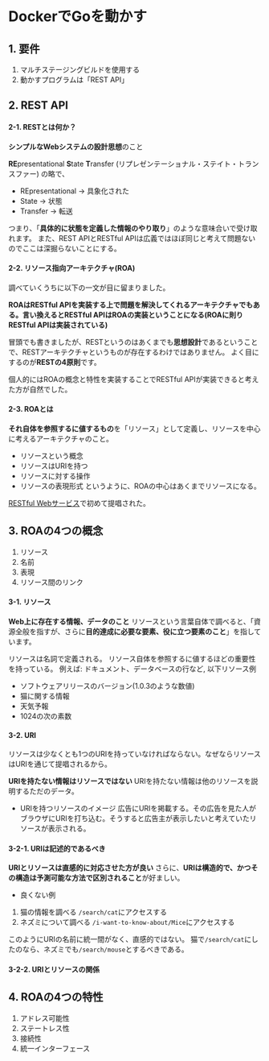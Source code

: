# DockerでGoを動かす
## 1. 要件
1. マルチステージングビルドを使用する
2. 動かすプログラムは「REST API」

## 2. REST API
#### 2-1. RESTとは何か？
**シンプルなWebシステムの設計思想**のこと

**RE**presentational **S**tate **T**ransfer
(リプレゼンテーショナル・ステイト・トランスファー)
の略で、
- REpresentational -> 具象化された
- State -> 状態
- Transfer -> 転送

つまり、「**具体的に状態を定義した情報のやり取り**」のような意味合いで受け取れます。
また、REST APIとRESTful APIは広義ではほぼ同じと考えて問題ないのでここは深掘らないことにする。

#### 2-2. リソース指向アーキテクチャ(ROA)
調べていくうちに以下の一文が目に留まりました。

**ROAはRESTful APIを実装する上で問題を解決してくれるアーキテクチャでもある。言い換えるとRESTful APIはROAの実装ということになる(ROAに則りRESTful APIは実装されている)**

冒頭でも書きましたが、RESTというのはあくまでも**思想設計**であるということで、RESTアーキテクチャというものが存在するわけではありません。
よく目にするのが**RESTの4原則**です。

個人的にはROAの概念と特性を実装することでRESTful APIが実装できると考えた方が自然でした。

#### 2-3. ROAとは
**それ自体を参照するに値するもの**を「リソース」として定義し、リソースを中心に考えるアーキテクチャのこと。
- リソースという概念
- リソースはURIを持つ
- リソースに対する操作
- リソースの表現形式
というように、ROAの中心はあくまでリソースになる。

[RESTful Webサービス](https://www.oreilly.co.jp/books/9784873113531/)で初めて提唱された。

## 3. ROAの4つの概念
1. リソース
2. 名前
3. 表現
4. リソース間のリンク

#### 3-1. リソース
**Web上に存在する情報、データのこと**
リソースという言葉自体で調べると、「資源全般を指すが、さらに**目的達成に必要な要素、役に立つ要素のこと**」を指しています。

リソースは名詞で定義される。
リソース自体を参照するに値するほどの重要性を持っている。
例えば: ドキュメント、データベースの行など, 以下リソース例
- ソフトウェアリリースのバージョン(1.0.3のような数値)
- 猫に関する情報
- 天気予報
- 1024の次の素数

#### 3-2. URI
リソースは少なくとも1つのURIを持っていなければならない。なぜならリソースはURIを通じて提唱されるから。

**URIを持たない情報はリソースではない**
URIを持たない情報は他のリソースを説明するただのデータ。

- URIを持つリソースのイメージ
広告にURIを掲載する。その広告を見た人がブラウザにURIを打ち込む。そうすると広告主が表示したいと考えていたリソースが表示される。

#### 3-2-1. URIは記述的であるべき
**URIとリソースは直感的に対応させた方が良い**
さらに、**URIは構造的で、かつその構造は予測可能な方法で区別されること**が好ましい。

- 良くない例
1. 猫の情報を調べる
`/search/cat`にアクセスする
2. ネズミについて調べる
`/i-want-to-know-about/Mice`にアクセスする

このようにURIの名前に統一間がなく、直感的ではない。
猫で`/search/cat`にしたのなら、ネズミでも`/search/mouse`とするべきである。

#### 3-2-2. URIとリソースの関係

## 4. ROAの4つの特性
1. アドレス可能性
2. ステートレス性
3. 接続性
4. 統一インターフェース
